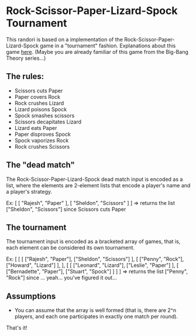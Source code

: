 # Rock-Scissor-Paper-Lizard-Spock Tournament

This randori is based on a implementation of the Rock-Scissor-Paper-Lizard-Spock game in a "tournament" fashion. Explanations 
about this game [here](http://en.wikipedia.org/wiki/Rock-paper-scissors-lizard-Spock). (Maybe you are already familiar of this
game from the Big-Bang Theory series...)

## The rules:

* Scissors cuts Paper
* Paper covers Rock
* Rock crushes Lizard
* Lizard poisons Spock
* Spock smashes scissors
* Scissors decapitates Lizard
* Lizard eats Paper
* Paper disproves Spock
* Spock vaporizes Rock
* Rock crushes Scissors

## The "dead match"

The Rock-Scissor-Paper-Lizard-Spock dead match input is encoded as a list, where the elements are 2-element lists that encode a player's name and
a player's strategy.

Ex: [ [ "Rajesh", "Paper" ], [ "Sheldon", "Scissors" ] ] => returns the list ["Sheldon", "Scissors"] since Scissors cuts Paper

## The tournament

The tournament input is encoded as a bracketed array of games, that is, each element can be considered its own tournament.

Ex: 
	[
		[
			[ ["Rajesh", "Paper"], ["Sheldon", "Scissors"] ],
			[ ["Penny", "Rock"],  ["Howard", "Lizard"] ],
		],
		[ 
			[ ["Leonard", "Lizard"], ["Leslie", "Paper"] ],
			[ ["Bernadette", "Paper"], ["Stuart", "Spock"] ]
		]
	] => returns the list ["Penny", "Rock"] since ... yeah... you've figured it out...
	
## Assumptions

* You can assume that the array is well formed (that is, there are 2^n players, and each one participates in exactly one match per round).


That's it!
